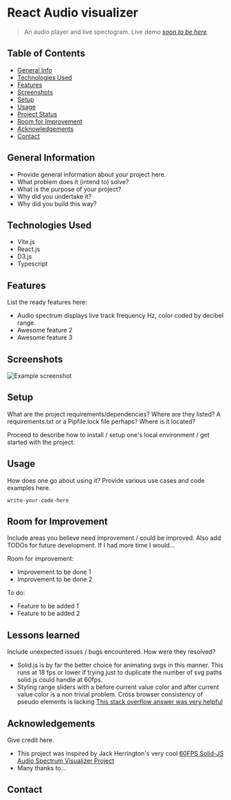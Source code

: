 # React Audio visualizer

> An audio player and live spectogram.
> Live demo [_soon to be here_](https://www.example.com). <!-- If you have the project hosted somewhere, include the link here. -->

## Table of Contents

- [General Info](#general-information)
- [Technologies Used](#technologies-used)
- [Features](#features)
- [Screenshots](#screenshots)
- [Setup](#setup)
- [Usage](#usage)
- [Project Status](#project-status)
- [Room for Improvement](#room-for-improvement)
- [Acknowledgements](#acknowledgements)
- [Contact](#contact)
<!-- * [License](#license) -->

## General Information

- Provide general information about your project here.
- What problem does it (intend to) solve?
- What is the purpose of your project?
- Why did you undertake it?
- Why did you build this way?
<!-- You don't have to answer all the questions - just the ones relevant to your project. -->

## Technologies Used

- Vite.js
- React.js
- D3.js
- Typescript

## Features

List the ready features here:

- Audio spectrum displays live track frequency Hz, color coded by decibel range.
- Awesome feature 2
- Awesome feature 3

## Screenshots

![Example screenshot](./img/screenshot.png)

<!-- If you have screenshots you'd like to share, include them here. -->

## Setup

What are the project requirements/dependencies? Where are they listed? A requirements.txt or a Pipfile.lock file perhaps? Where is it located?

Proceed to describe how to install / setup one's local environment / get started with the project.

## Usage

How does one go about using it?
Provide various use cases and code examples here.

`write-your-code-here`

## Room for Improvement

Include areas you believe need improvement / could be improved. Also add TODOs for future development. If I had more time I would...

Room for improvement:

- Improvement to be done 1
- Improvement to be done 2

To do:

- Feature to be added 1
- Feature to be added 2

## Lessons learned

Include unexpected issues / bugs encountered. How were they resolved?

- Solid.js is by far the better choice for animating svgs in this manner. This runs at 18 fps or lower if trying just to duplicate the number of svg paths solid.js could handle at 60fps.
- Styling range sliders with a before current value color and after current value color is a non trivial problem. Cross browser consistency of pseudo elements is lacking [This stack overflow answer was very helpful](https://stackoverflow.com/a/66802544/19766980)

## Acknowledgements

Give credit here.

- This project was inspired by Jack Herrington's very cool [60FPS Solid-JS Audio Spectrum Visualizer Project](https://www.youtube.com/watch?v=Xt1dNdJpgw4)
- Many thanks to...

## Contact

<!-- Optional -->
<!-- ## License -->
<!-- This project is open source and available under the [... License](). -->

<!-- You don't have to include all sections - just the one's relevant to your project -->
